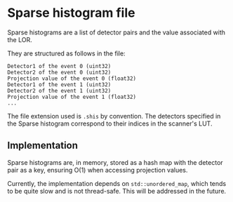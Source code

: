 # Sparse histogram file

Sparse histograms are a list of detector pairs and the value associated with the
LOR.

They are structured as follows in the file:

```
Detector1 of the event 0 (uint32)
Detector2 of the event 0 (uint32)
Projection value of the event 0 (float32)
Detector1 of the event 1 (uint32)
Detector2 of the event 1 (uint32)
Projection value of the event 1 (float32)
...
```

The file extension used is `.shis` by convention.
The detectors specified in the Sparse histogram correspond to their indices in
the
scanner's LUT.

## Implementation

Sparse histograms are, in memory, stored as a hash map with the detector pair as
a key, ensuring O(1) when accessing projection values.

Currently, the implementation depends on `std::unordered_map`, which tends to be
quite slow and is not thread-safe. This will be addressed in the future.
